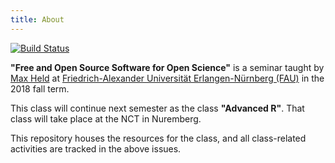 ```yaml
---
title: About
---
```


[![Build Status](https://travis-ci.com/soztag/fossos.svg?branch=master)](https://travis-ci.com/soztag/fossos)

**"Free and Open Source Software for Open Science"** is a seminar taught by [Max Held](http://www.maxheld.de) at [Friedrich-Alexander Universität Erlangen-Nürnberg (FAU)](https://www.fau.de) in the 2018 fall term.

This class will continue next semester as the class **"Advanced R"**. That class will take place at the NCT in Nuremberg.

This repository houses the resources for the class, and all class-related activities are tracked in the above issues.
